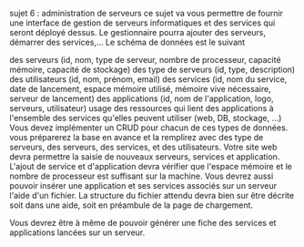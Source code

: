sujet 6 : administration de serveurs
ce sujet va vous permettre de fournir une interface de gestion de serveurs informatiques et des services qui seront déployé dessus. Le gestionnaire pourra ajouter des serveurs, démarrer des services,… Le schéma de données est le suivant

des serveurs (id, nom, type de serveur, nombre de processeur, capacité mémoire, capacité de stockage)
des type de serveurs (id, type, description)
des utilisateurs (id, nom, prénom, email)
des services (id, nom du service, date de lancement, espace mémoire utilisé, mémoire vive nécessaire, serveur de lancement)
des applications (id, nom de l'application, logo, serveurs, utilisateur)
usage des ressources qui lient des applications à l'ensemble des services qu'elles peuvent utiliser (web, DB, stockage, …)
Vous devez implémenter un CRUD pour chacun de ces types de données. vous préparerez la base en avance et la remplirez avec des type de serveurs, des serveurs, des services, et des utilisateurs.
Votre site web devra permettre la saisie de nouveaux serveurs, services  et application. L'ajout de service et d'application devra vérifier que l'espace mémoire et le nombre de processeur est suffisant sur la machine. Vous devrez aussi pouvoir insérer une application et ses services associés sur un serveur l'aide d'un fichier. La structure du fichier attendu devra bien sur être décrite soit dans une aide, soit en préambule de la page de chargement.

Vous devrez être à même de pouvoir générer une fiche des services et applications lancées sur un serveur. 
